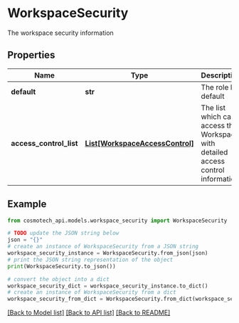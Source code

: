 # WorkspaceSecurity

The workspace security information

## Properties

Name | Type | Description | Notes
------------ | ------------- | ------------- | -------------
**default** | **str** | The role by default | 
**access_control_list** | [**List[WorkspaceAccessControl]**](WorkspaceAccessControl.md) | The list which can access this Workspace with detailed access control information | 

## Example

```python
from cosmotech_api.models.workspace_security import WorkspaceSecurity

# TODO update the JSON string below
json = "{}"
# create an instance of WorkspaceSecurity from a JSON string
workspace_security_instance = WorkspaceSecurity.from_json(json)
# print the JSON string representation of the object
print(WorkspaceSecurity.to_json())

# convert the object into a dict
workspace_security_dict = workspace_security_instance.to_dict()
# create an instance of WorkspaceSecurity from a dict
workspace_security_from_dict = WorkspaceSecurity.from_dict(workspace_security_dict)
```
[[Back to Model list]](../README.md#documentation-for-models) [[Back to API list]](../README.md#documentation-for-api-endpoints) [[Back to README]](../README.md)


